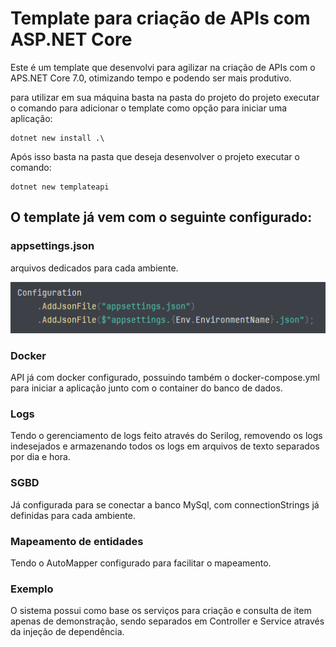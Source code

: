 # Template para criação de APIs com ASP.NET Core

Este é um template que desenvolvi para agilizar na criação de APIs com o APS.NET Core 7.0, otimizando tempo e podendo ser mais produtivo.

para utilizar em sua máquina basta na pasta do projeto do projeto executar o comando para adicionar o template como opção para iniciar uma aplicação:

```
dotnet new install .\
```

Após isso basta na pasta que deseja desenvolver o projeto executar o comando:

```
dotnet new templateapi
```

## O template já vem com o seguinte configurado:

### appsettings.json
arquivos dedicados para cada ambiente.

<img src="TemplateApi/Images/getAppsettings.png" alt="Images da configuração adicionando diferentes appsettings.json dependendo do ambiente">

### Docker
API já com docker configurado, possuindo também o docker-compose.yml para iniciar a aplicação junto com o container do banco de dados.

### Logs
Tendo o gerenciamento de logs feito através do Serilog, removendo os logs indesejados e armazenando todos os logs em arquivos de texto separados por dia e hora.

### SGBD
Já configurada para se conectar a banco MySql, com connectionStrings já definidas para cada ambiente.

### Mapeamento de entidades
Tendo o AutoMapper configurado para facilitar o mapeamento.

### Exemplo
O sistema possui como base os serviços para criação e consulta de item apenas de demonstração, sendo separados em Controller e Service através da injeção de dependência.